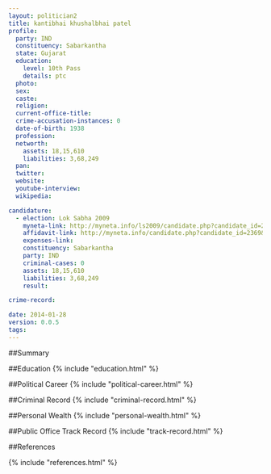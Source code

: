 ```yaml
---
layout: politician2
title: kantibhai khushalbhai patel
profile: 
  party: IND
  constituency: Sabarkantha
  state: Gujarat
  education: 
    level: 10th Pass
    details: ptc
  photo: 
  sex: 
  caste: 
  religion: 
  current-office-title: 
  crime-accusation-instances: 0
  date-of-birth: 1938
  profession: 
  networth: 
    assets: 18,15,610
    liabilities: 3,68,249
  pan: 
  twitter: 
  website: 
  youtube-interview: 
  wikipedia: 

candidature: 
  - election: Lok Sabha 2009
    myneta-link: http://myneta.info/ls2009/candidate.php?candidate_id=2369
    affidavit-link: http://myneta.info/candidate.php?candidate_id=2369&scan=original
    expenses-link: 
    constituency: Sabarkantha 
    party: IND
    criminal-cases: 0
    assets: 18,15,610
    liabilities: 3,68,249
    result:  

crime-record: 

date: 2014-01-28
version: 0.0.5
tags: 
---
```

##Summary


##Education
{% include "education.html" %}


##Political Career
{% include "political-career.html" %}


##Criminal Record
{% include "criminal-record.html" %}


##Personal Wealth
{% include "personal-wealth.html" %}


##Public Office Track Record
{% include "track-record.html" %}


##References


{% include "references.html" %}